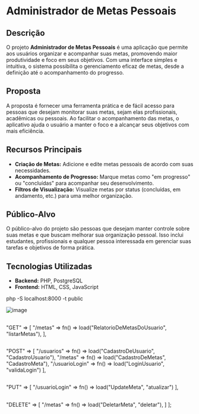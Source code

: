 # Administrador de Metas Pessoais

## Descrição
O projeto **Administrador de Metas Pessoais** é uma aplicação que permite aos usuários organizar e acompanhar suas metas, promovendo maior produtividade e foco em seus objetivos. Com uma interface simples e intuitiva, o sistema possibilita o gerenciamento eficaz de metas, desde a definição até o acompanhamento do progresso.

## Proposta
A proposta é fornecer uma ferramenta prática e de fácil acesso para pessoas que desejam monitorar suas metas, sejam elas profissionais, acadêmicas ou pessoais. Ao facilitar o acompanhamento das metas, o aplicativo ajuda o usuário a manter o foco e a alcançar seus objetivos com mais eficiência.

## Recursos Principais
- **Criação de Metas:** Adicione e edite metas pessoais de acordo com suas necessidades.
- **Acompanhamento de Progresso:** Marque metas como "em progresso" ou "concluídas" para acompanhar seu desenvolvimento.
- **Filtros de Visualização:** Visualize metas por status (concluídas, em andamento, etc.) para uma melhor organização.

## Público-Alvo
O público-alvo do projeto são pessoas que desejam manter controle sobre suas metas e que buscam melhorar sua organização pessoal. Isso inclui estudantes, profissionais e qualquer pessoa interessada em gerenciar suas tarefas e objetivos de forma prática.

## Tecnologias Utilizadas
- **Backend:** PHP, PostgreSQL
- **Frontend:** HTML, CSS, JavaScript 

php -S localhost:8000 -t public

![image](https://github.com/user-attachments/assets/95b7d0b7-f8e7-4eba-912a-b2355982c648)


##
  "GET" => [
    "/metas" => fn() => load("RelatorioDeMetasDoUsuario", "listarMetas"),
  ],
  ##
  "POST" => [
    "/usuarios" => fn() => load("CadastroDeUsuario", "CadastroUsuario"),
    "/metas" => fn() => load("CadastroDeMetas", "CadastroMeta"),
    "/usuarioLogin" => fn() => load("LoginUsuario", "validaLogin")
  ],
##
  "PUT" => [
    "/usuarioLogin" => fn() => load("UpdateMeta", "atualizar")
  ],
##
  "DELETE" => [
    "/metas" => fn() => load("DeletarMeta", "deletar"),
  ]
];
